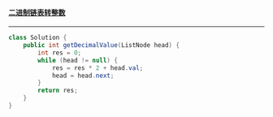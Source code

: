 #### <a href="https://leetcode.cn/problems/convert-binary-number-in-a-linked-list-to-integer/">二进制链表转整数</a>

----------------

```java
class Solution {
    public int getDecimalValue(ListNode head) {
        int res = 0;
        while (head != null) {
            res = res * 2 + head.val;
            head = head.next;
        }
        return res;
    }
}
```

